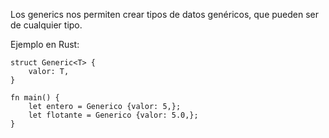 Los generics nos permiten crear tipos de datos genéricos, que pueden ser de cualquier tipo\.

Ejemplo en Rust:
```
struct Generic<T> {
    valor: T,
} 

fn main() {
    let entero = Generico {valor: 5,};
    let flotante = Generico {valor: 5.0,};
}
```